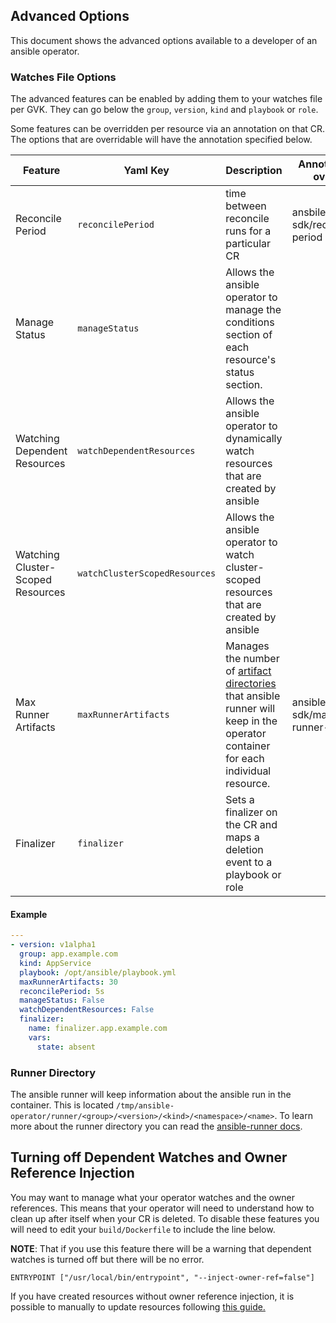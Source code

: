 ## Advanced Options

This document shows the advanced options available to a developer of an ansible operator.

### Watches File Options

The advanced features can be enabled by adding them to your watches file per GVK.
They can go below the `group`, `version`, `kind` and `playbook` or `role`.

Some features can be overridden per resource via an annotation on that CR. The options that are overridable will have the annotation specified below.

| Feature | Yaml Key | Description| Annotation for override | default | Documentation |
|---------|----------|------------|-------------------------|---------|---------------|
| Reconcile Period | `reconcilePeriod`  | time between reconcile runs for a particular CR  | ansbile.operator-sdk/reconcile-period  | 1m | |
| Manage Status | `manageStatus` | Allows the ansible operator to manage the conditions section of each resource's status section. | | true | |
| Watching Dependent Resources | `watchDependentResources` | Allows the ansible operator to dynamically watch resources that are created by ansible | | true | [dependent_watches.md](dependent_watches.md) |
| Watching Cluster-Scoped Resources | `watchClusterScopedResources` | Allows the ansible operator to watch cluster-scoped resources that are created by ansible | | false | |
| Max Runner Artifacts | `maxRunnerArtifacts` | Manages the number of [artifact directories](https://ansible-runner.readthedocs.io/en/latest/intro.html#runner-artifacts-directory-hierarchy) that ansible runner will keep in the operator container for each individual resource. | ansible.operator-sdk/max-runner-artifacts | 20 | |
| Finalizer | `finalizer`  | Sets a finalizer on the CR and maps a deletion event to a playbook or role | | | [finalizers.md](finalizers.md)|


#### Example
```YaML
---
- version: v1alpha1
  group: app.example.com
  kind: AppService
  playbook: /opt/ansible/playbook.yml
  maxRunnerArtifacts: 30
  reconcilePeriod: 5s
  manageStatus: False
  watchDependentResources: False
  finalizer:
    name: finalizer.app.example.com
    vars:
      state: absent
```


### Runner Directory

The ansible runner will keep information about the ansible run in the container.  This is located `/tmp/ansible-operator/runner/<group>/<version>/<kind>/<namespace>/<name>`. To learn more  about the runner directory you can read the [ansible-runner docs](https://ansible-runner.readthedocs.io/en/latest/index.html).

## Turning off Dependent Watches and Owner Reference Injection

You may want to manage what your operator watches and the owner references. This means that your operator will need to understand how to clean up after itself when your CR is deleted. To disable these features you will need to edit your `build/Dockerfile` to include the line below.

**NOTE**: That if you use this feature there will be a warning that dependent watches is turned off but there will be no error.

```
ENTRYPOINT ["/usr/local/bin/entrypoint", "--inject-owner-ref=false"]
```

If you have created resources without owner reference injection, it is
possible to manually to update resources following [this
guide.](https://github.com/operator-framework/operator-sdk/blob/master/doc/ansible/dev/retroactively-owned-resources.md)
